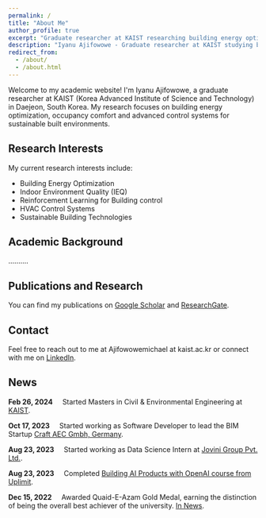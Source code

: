 ```yaml
---
permalink: /
title: "About Me"
author_profile: true
excerpt: "Graduate researcher at KAIST researching building energy optimization, occupancy comfort, and reinforcement learning for building control"
description: "Iyanu Ajifowowe - Graduate researcher at KAIST studying building energy optimization, indoor environment quality, and reinforcement learning for HVAC control systems"
redirect_from: 
  - /about/
  - /about.html
---
```


Welcome to my academic website! I'm Iyanu Ajifowowe, a graduate researcher at KAIST (Korea Advanced Institute of Science and Technology) in Daejeon, South Korea. My research focuses on building energy optimization, occupancy comfort and advanced control systems for sustainable built environments.

## Research Interests

My current research interests include:
- Building Energy Optimization 
- Indoor Environment Quality (IEQ)
- Reinforcement Learning for Building control
- HVAC Control Systems
- Sustainable Building Technologies

## Academic Background

..........
## Publications and Research

You can find my publications on [Google Scholar](https://scholar.google.com/citations?user=vg12o4kAAAAJ&hl=en) and [ResearchGate](https://www.researchgate.net/profile/Iyanu-Ajifowowe).

## Contact

Feel free to reach out to me at Ajifowowemichael at kaist.ac.kr or connect with me on [LinkedIn](https://www.linkedin.com/in/iyanu-ajifowowe-24272622b/).

## News

**Feb 26, 2024** &nbsp;&nbsp;&nbsp; Started Masters in Civil & Environmental Engineering at [KAIST](https://www.kaist.ac.kr).

**Oct 17, 2023** &nbsp;&nbsp;&nbsp; Started working as Software Developer to lead the BIM Startup [Craft AEC Gmbh, Germany](https://www.craft-aec.com).

**Aug 23, 2023** &nbsp;&nbsp;&nbsp; Started working as Data Science Intern at [Jovini Group Pvt. Ltd.](https://jovini.com).

**Aug 23, 2023** &nbsp;&nbsp;&nbsp; Completed [Building AI Products with OpenAI course from Uplimit](https://uplimit.com).

**Dec 15, 2022** &nbsp;&nbsp;&nbsp; Awarded Quaid-E-Azam Gold Medal, earning the distinction of being the overall best achiever of the university. [In News](https://www.pu.edu.pk/news/details/4321).
